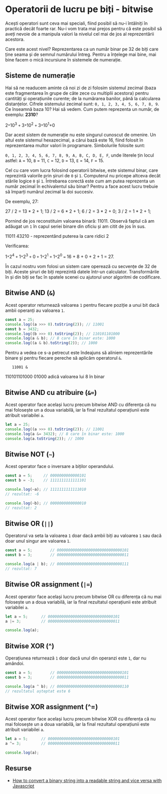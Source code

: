 # Operatorii de lucru pe biți - bitwise

Acești operatori sunt ceva mai speciali, fiind posibil să nu-i întâlniți în practică decât foarte rar. Nu-i vom trata mai prejos pentru că este posibil să aveți nevoie de a manipula valori la nivelul cel mai de jos al reprezentării acestora.

Care este acest nivel? Reprezentarea ca un număr binar pe 32 de biți care ține seama și de semnul numărului întreg. Pentru a înțelege mai bine, mai bine facem o mică incursiune în sistemele de numerație.

## Sisteme de numerație

Hai să ne readucem aminte că noi zi de zi folosim sistemul zecimal (baza este fragmentarea în grupe de câte zece cu multiplii acestora) pentru cantități și operațiunile curente; de la numărarea banilor, până la calcularea distanțelor. Cifrele sistemului zecimal sunt: `0, 1, 2, 3, 4, 5, 6, 7, 8, 9`. Ce înseamnă baza 10? Hai să vedem. Cum putem reprezenta un număr, de exemplu: **2310**?

2`*`10<sup>3</sup> `+` 3`*`10<sup>2</sup> `+` 3`*`10<sup>1</sup>+0

Dar acest sistem de numerație nu este singurul cunoscut de omenire. Un altul este sistemul hexazecimal, a cărui bază este 16, fiind folosit în reprezentarea multor valori în programare. Simbolurile folosite sunt:

`0, 1, 2, 3, 4, 5, 6, 7, 8, 9, A, B, C, D, E, F`, unde literele țin locul astfel: `A` = 10, `B` = 11, `C` = 12, `D` = 13, `E` = 14, `F` = 15.

Cel cu care vom lucra folosind operatorii bitwise, este sistemul binar, care reprezintă valorile prin șiruri de `0` și `1`. Computerul nu pricepe altceva decât stările logice `0` și `1`. Întrebarea corectă este cum am putea reprezenta un număr zecimal în echivalentul său binar? Pentru a face acest lucru trebuie să împarți numărul zecimal la doi succesiv.

De exemplu, 27:

27 / 2 = 13 * 2 + 1;
13 / 2 = 6 * 2  + 1;
6 / 2 = 3 * 2   + 0;
3 / 2 = 1 * 2   + 1;

Pornind de jos reconstituim valoarea binară: 11011. Observă faptul că am adăugat un `1` în capul seriei binare din oficiu și am citit de jos în sus.

11011
43210 - reprezentând puterea la care ridici 2

Verificarea:

1`*`2<sup>4</sup> `+` 1`*`2<sup>3</sup> `+` 0 `+` 1`*`2<sup>1</sup> `+` 1`*`2<sup>0</sup> `=` 16 + 8 + 0 + 2 + 1 = 27.

În cazul nostru vom folosi un sistem care operează cu secvențe de 32 de biți. Aceste șiruri de biți reprezintă datele într-un calculator. Transformările în și din biți se fac în spatele scenei cu ajutorul unor algoritmi de codificare.

## Bitwise AND (`&`)

Acest operator returnează valoarea `1` pentru fiecare poziție a unui bit dacă ambii operanți au valoarea `1`.

```javascript
const a = 25;
console.log((a >>> 0).toString(2)); // 11001
const b = 3432;
console.log((b >>> 0).toString(2)); // 110101101000
console.log(a & b); // 8 care în binar este: 1000
console.log((a & b).toString(2)); // 1000
```

Pentru a vedea ce s-a petrecut este îndeajuns să aliniem reprezentările binare și pentru fiecare pereche să aplicăm operatorul `&`.

       11001 &
110101101000
       01000 adică valoarea lui 8 în binar

## Bitwise AND cu atribuire (`&=`)

Acest operator face același lucru precum bitwise AND cu diferența că nu mai folosește un a doua variabilă, iar la final rezultatul operațiunii este atribuit variabilei `a`.

```javascript
let a = 25;
console.log((a >>> 0).toString(2)); // 11001
console.log(a &= 3432); // 8 care în binar este: 1000
console.log(a.toString(2)); // 1000
```

## Bitwise NOT (`~`)

Acest operator face o inversare a biților operandului.

```javascript
const a = 5;     // 0000000000000101
const b = -3;    // 1111111111111101

console.log(~a); // 1111111111111010
// rezultat: -6

console.log(~b); // 0000000000000010
// rezultat: 2
```

## Bitwise OR (`||`)

Operatorul va seta la valoarea `1` doar dacă ambii biți au valoarea `1` sau dacă doar unul singur are valoarea `1`.

```javascript
const a = 5;        // 00000000000000000000000000000101
const b = 3;        // 00000000000000000000000000000011

console.log(a | b); // 00000000000000000000000000000111
// rezultat: 7
```

## Bitwise OR assignment (`|=`)

Acest operator face același lucru precum bitwise OR cu diferența că nu mai folosește un a doua variabilă, iar la final rezultatul operațiunii este atribuit variabilei `a`.

```javascript
let a = 5;      // 00000000000000000000000000000101
a |= 3;         // 00000000000000000000000000000011

console.log(a);
```

## Bitwise XOR (^)

Operațiunea returnează `1` doar dacă unul din operanzi este `1`, dar nu amândoi.

```javascript
const a = 5;        // 00000000000000000000000000000101
const b = 3;        // 00000000000000000000000000000011

console.log(a ^ b); // 00000000000000000000000000000110
// rezultatul așteptat este 6
```

## Bitwise XOR assignment (^=)

Acest operator face același lucru precum bitwise XOR cu diferența că nu mai folosește un a doua variabilă, iar la final rezultatul operațiunii este atribuit variabilei `a`.

```javascript
let a = 5;      // 00000000000000000000000000000101
a ^= 3;         // 00000000000000000000000000000011

console.log(a);
```

## Resurse

- [How to convert a binary string into a readable string and vice versa with Javascript](https://ourcodeworld.com/articles/read/380/how-to-convert-a-binary-string-into-a-readable-string-and-vice-versa-with-javascript)
